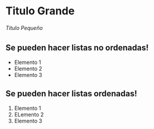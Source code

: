 # Titulo Grande
###### Titulo Pequeño
## Se pueden hacer listas no ordenadas!
* Elemento 1
* Elemento 2
* Elemento 3
## Se pueden hacer listas ordenadas!
1. Elemento 1
2. ELemento 2
3. Elemento 3
